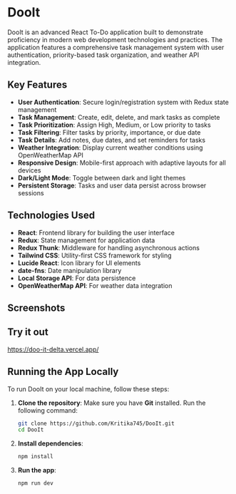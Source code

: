 # DooIt

DooIt is an advanced React To-Do application built to demonstrate proficiency in modern web development technologies and practices. The application features a comprehensive task management system with user authentication, priority-based task organization, and weather API integration.

## Key Features

- **User Authentication**: Secure login/registration system with Redux state management
- **Task Management**: Create, edit, delete, and mark tasks as complete
- **Task Prioritization**: Assign High, Medium, or Low priority to tasks
- **Task Filtering**: Filter tasks by priority, importance, or due date
- **Task Details**: Add notes, due dates, and set reminders for tasks
- **Weather Integration**: Display current weather conditions using OpenWeatherMap API
- **Responsive Design**: Mobile-first approach with adaptive layouts for all devices
- **Dark/Light Mode**: Toggle between dark and light themes
- **Persistent Storage**: Tasks and user data persist across browser sessions

## Technologies Used

- **React**: Frontend library for building the user interface
- **Redux**: State management for application data
- **Redux Thunk**: Middleware for handling asynchronous actions
- **Tailwind CSS**: Utility-first CSS framework for styling
- **Lucide React**: Icon library for UI elements
- **date-fns**: Date manipulation library
- **Local Storage API**: For data persistence
- **OpenWeatherMap API**: For weather data integration

## Screenshots


## Try it out
https://doo-it-delta.vercel.app/


## Running the App Locally

To run DooIt on your local machine, follow these steps:

1. **Clone the repository**:
   Make sure you have **Git** installed. Run the following command:

   ```sh
   git clone https://github.com/Kritika745/DooIt.git
   cd DooIt
   ```

2. **Install dependencies**:
   ```sh
   npm install
   ```

3. **Run the app**:
   ```sh
   npm run dev
   ```

